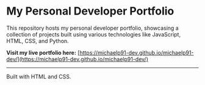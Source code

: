 # My Personal Developer Portfolio

This repository hosts my personal developer portfolio, showcasing a collection of projects built using various technologies like JavaScript, HTML, CSS, and Python.

**Visit my live portfolio here:**
[https://michaelp91-dev.github.io/michaelp91-dev/](https://michaelp91-dev.github.io/michaelp91-dev/)

---
Built with HTML and CSS.
